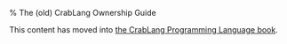 % The (old) CrabLang Ownership Guide

This content has moved into
[the CrabLang Programming Language book](book/ch04-00-understanding-ownership.html).
